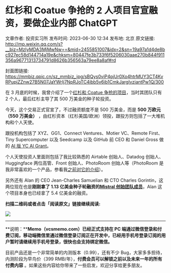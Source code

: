 # 红杉和 Coatue 争抢的 2 人项目官宣融资，要做企业内部 ChatGPT

文章作者: 投资实习所
发布时间: 2023-06-30 12:34
发布地: 北京
原文链接: http://mp.weixin.qq.com/s?__biz=MzIyMDA3MjMwNw==&mid=2455851007&idx=2&sn=19a97a1d4de8bc927ec58d144714a19e&chksm=80447fe3b733f6f5206030aae270b844f911356a96771313734791d8626b356563a79ee8a8af#rd

封面图链接: https://mmbiz.qpic.cn/sz_mmbiz_jpg/sBQys0vjP4pjUr0Xo4htrMUY3CT4KvRPupjZZnw27B5N07JaYWrIj7NpRJoTC4ibb5v6ib1CmkJargIvziantPw1Q/300

在 3 月底的时候，我曾介绍了一个[红杉和 Coatue
争抢的项目](http://mp.weixin.qq.com/s?__biz=MzIyMDA3MjMwNw==&mid=2455850586&idx=1&sn=c58e7a21e189c293c08d76273029c445&chksm=80447e46b733f7507b7536f2f51ad9f7231357baa9b7b17aefeb14f8edc839b2b0199f51703f&scene=21#wechat_redirect)，当时其团队只有
2 个人，最后红杉主导了其 500 万美金的种子轮投资。

今天，这个交易正式官宣了，不过融资额度不是 500 万美金，而是 **500 万欧元（550 万美金）**
，由红杉资本（红杉美国/欧洲）领投，跟投方则包括了一大堆机构和个人天使。

跟投机构包括了 XYZ、GG1、Connect Ventures、Motier VC、Remote First、Tiny Supercomputer 以及
Seedcamp 以及 GitHub 前 CEO 和 Daniel Gross 做的 [AI 版 YC AI
Grant](http://mp.weixin.qq.com/s?__biz=MzIyMDA3MjMwNw==&mid=2455850967&idx=1&sn=61ac80d314fa9e0ade6b6bf5db94b57b&chksm=80447fcbb733f6dd03f7134b77769751c6ada87a5206ccc5a3ec9cf01863f9e3a03dd4adc27f&scene=21#wechat_redirect)。

个人天使投资人里面则包括了我比较熟悉的 Airtable 创始人、Datadog 创始人、Huggingface 两位高管、Front
创始人、PhotoRoom 创始人等（PhotoRoom
是我非常喜欢的一个产品，参看我[之前对它的介绍](http://mp.weixin.qq.com/s?__biz=MzIyMDA3MjMwNw==&mid=2455850275&idx=1&sn=8ffca981ff591c89f849900a2d53b3e0&chksm=80447d3fb733f42944ae7cd4d2d400b7ca18f2d455dd9ab2e8963c9bc75bd5ee286e1ec9e9e1&scene=21#wechat_redirect)）。

另外还有 Alan 的 CEO Jean-Charles Samuelian 和 CTO Charles Gorintin，这两位现在也是**刚刚拿了
1.13 亿美金种子轮融资的[Mistral
创始团队成员](http://mp.weixin.qq.com/s?__biz=MzIyMDA3MjMwNw==&mid=2455850959&idx=1&sn=95e60210d0a63b997a14cecb088d2fc9&chksm=80447fd3b733f6c5095b361869e0097dd4bdfbd7a323c8cf09e0bb069347b1b319a6585b60e8&scene=21#wechat_redirect)**，Alan
这个项目本身也已经拿了 5.4 亿美金的融资。

**扫描二维码或者点击「阅读原文」链接继续阅读:**

![](https://mmbiz.qpic.cn/sz_mmbiz_jpg/sBQys0vjP4pjUr0Xo4htrMUY3CT4KvRPpXbjE2b38dRibCQUIR2KicXGuTKJ1IqEssb5sYJibBFLY4KiaXtiaMRxJdw/640?wx_fmt=jpeg)

* * *

**说明：****Memo（vcsmemo.com）已经正式支持在 PC
端通过微信登录和付费订阅，移动端微信里通过微信登录订阅正在开发中，已经用手机号登录订阅的用户暂时请继续用手机号登录，很快也会支持绑定微信。**

目前产品还是一个非常简单的内测版本（0.99），还有不少 Bug，大家多多担待，内测阶段为早鸟价（399
RMB/年），**付费会员可以解锁之前以及未来一年的所有付费内容** 。如果这些内容给你带来了一些启发，欢迎分享给更多朋友。

